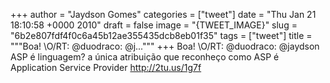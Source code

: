 
+++
author = "Jaydson Gomes"
categories = ["tweet"]
date = "Thu Jan 21 18:10:58 +0000 2010"
draft = false
image = "{TWEET_IMAGE}"
slug = "6b2e807fdf4f0c6a45b12ae355435dcb8eb01f35"
tags = ["tweet"]
title = """Boa! &#92;O/RT: @duodraco: @j..."""
+++
Boa! \O/RT: @duodraco: @jaydson ASP é linguagem? a única atribuição que reconheço como ASP é Application Service Provider http://2tu.us/1g7f
